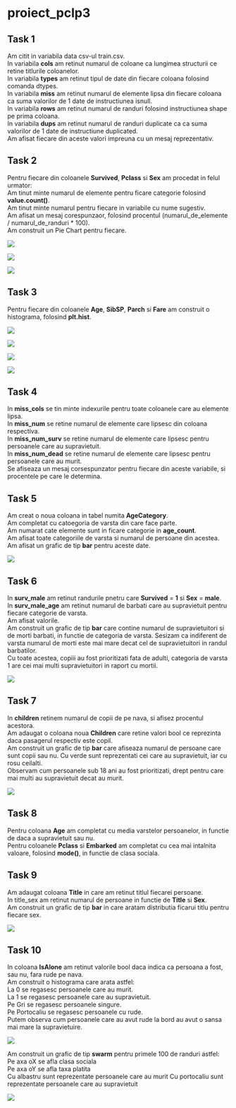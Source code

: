 # proiect_pclp3

## Task 1
Am citit in variabila data csv-ul train.csv.  
In variabila **cols** am retinut numarul de coloane ca lungimea structurii ce retine titlurile coloanelor.  
In variabila **types** am retinut tipul de date din fiecare coloana folosind comanda dtypes.  
In variabila **miss** am retinut numarul de elemente lipsa din fiecare coloana ca suma valorilor de 1 date de instructiunea isnull.  
In variabila **rows** am retinut numarul de randuri folosind instructiunea shape pe prima coloana.  
In variabila **dups** am retinut numarul de randuri duplicate ca ca suma valorilor de 1 date de instructiune duplicated.  
Am afisat fiecare din aceste valori impreuna cu un mesaj reprezentativ.  

## Task 2
Pentru fiecare din coloanele **Survived**, **Pclass** si **Sex** am procedat in felul urmator:  
Am tinut minte numarul de elemente pentru ficare categorie folosind **value.count()**.  
Am tinut minte numarul pentru fiecare in variabile cu nume sugestiv.  
Am afisat un mesaj corespunzaor, folosind procentul (numarul_de_elemente / numarul_de_randuri * 100).  
Am construit un Pie Chart pentru fiecare.  

![](./out/2_1_Supravietuitori.png)

![](./out/2_2_Clasa.png)

![](./out/2_3_Sex.png)	

## Task 3
Pentru fiecare din coloanele **Age**, **SibSP**, **Parch** si **Fare** am construit o histograma, folosind **plt.hist**.

![](./out/3_1_Varsta.png)

![](./out/3_2_SibSp.png)

![](./out/3_3_Parch.png)

![](./out/3_4_Pretul_platit_pe_Bilet.png)

## Task 4
In **miss_cols** se tin minte indexurile pentru toate coloanele care au elemente lipsa.  
In **miss_num** se retine numarul de elemente care lipsesc din coloana respectiva.  
In **miss_num_surv** se retine numarul de elemente care lipsesc pentru persoanele care au supravietuit.  
In **miss_num_dead** se retine numarul de elemente care lipsesc pentru persoanele care au murit.  
Se afiseaza un mesaj corsespunzator pentru fiecare din aceste variabile, si procentele pe care le determina.  

## Task 5
Am creat o noua coloana in tabel numita **AgeCategory**.  
Am completat cu catoegoria de varsta din care face parte.  
Am numarat cate elemente sunt in ficare categorie in **age_count**.  
Am afisat toate categoriile de varsta si numarul de persoane din acestea.  
Am afisat un grafic de tip **bar** pentru aceste date.  

![](./out/5_Categoria_de_Varsta.png)

## Task 6
In **surv_male** am retinut randurile pnetru care **Survived** = **1** si **Sex** = **male**.  
In **surv_male_age** am retinut numarul de barbati care au supravietuit pentru fiecare categorie de varsta.  
Am afisat valorile.  
Am construit un grafic de tip **bar** care contine numarul de supravietuitori si de morti barbati, in functie de categoria de varsta.
Sesizam ca indiferent de varsta numarul de morti este mai mare decat cel de supravietuitori in randul barbatilor.   
Cu toate acestea, copiii au fost prioritizati fata de adulti, categoria de varsta 1 are cei mai multi supravietuitori in raport cu mortii.  

![](./out/6_Cetegora_de_Varsta_pentru_Barbatii_Supravietuitori.png)

## Task 7
In **children** retinem numarul de copii de pe nava, si afisez procentul acestora.  
Am adaugat o coloana noua **Children** care retine valori bool ce reprezinta daca pasagerul respectiv este copil.  
Am construit un grafic de tip **bar** care afiseaza numarul de persoane care sunt copii sau nu. Cu verde sunt reprezentati cei care au supravietuit, iar cu rosu ceilalti.  
Observam cum persoanele sub 18 ani au fost prioritizati, drept pentru care mai multi au supravietuit decat au murit.  

![](./out/7_Rata_de_Supravietuire_Copii_VS_Adulti.png)

## Task 8
Pentru coloana **Age** am completat cu media varstelor persoanelor, in functie de daca a supravietuit sau nu.  
Pentru coloanele **Pclass** si **Embarked** am completat cu cea mai intalnita valoare, folosind **mode()**, in functie de clasa sociala.  

## Task 9
Am adaugat coloana **Title** in care am retinut titlul fiecarei persoane.  
In title_sex am retinut numarul de persoane in functie de **Title** si **Sex**.  
Am construit un grafic de tip **bar** in care aratam distributia ficarui titlu pentru fiecare sex.

![](./out/9_Numarul_de_Persoane_pentru_fiecare_Titlu.png)

## Task 10
In coloana **IsAlone** am retinut valorile bool daca indica ca persoana a fost, sau nu, fara rude pe nava.  
Am construit o histograma care arata astfel:  
	La 0 se regasesc persoanele care au murit.  
    La 1 se regasesc persoanele care au supravietuit.  
    Pe Gri se regasesc persoanele singure.  
	Pe Portocaliu se regasesc persoanele cu rude.  
Putem observa cum persoanele care au avut rude la bord au avut o sansa mai mare la supravietuire.  

![](./out/10_1_Supravietuirea_in_funtie_de_Existenta_Rudelor.png)

Am construit un grafic de tip **swarm** pentru primele 100 de randuri astfel:  
	Pe axa oX se afla clasa sociala  
    Pe axa oY se afla taxa platita  
    Cu albastru sunt reprezentate persoanele care au murit
    Cu portocaliu sunt reprezentate persoanele care au supravietuit

![](./out/10_2_Relatia_dintre_Tarif_Clasa_si_Supravietuire.png)


